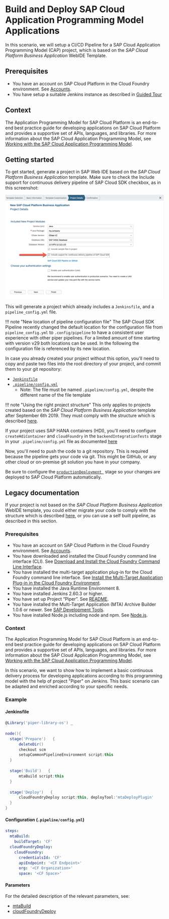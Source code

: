 # Build and Deploy SAP Cloud Application Programming Model Applications

In this scenario, we will setup a CI/CD Pipeline for a SAP Cloud Application Programming Model (CAP) project, which is based on the _SAP Cloud Platform Business Application_ WebIDE Template.

## Prerequisites

* You have an account on SAP Cloud Platform in the Cloud Foundry environment. See [Accounts](https://help.sap.com/viewer/65de2977205c403bbc107264b8eccf4b/Cloud/en-US/8ed4a705efa0431b910056c0acdbf377.html).
* You have setup a suitable Jenkins instance as described in [Guided Tour](../guidedtour.md)

## Context

The Application Programming Model for SAP Cloud Platform is an end-to-end best practice guide for developing applications on SAP Cloud Platform and provides a supportive set of APIs, languages, and libraries.
For more information about the SAP Cloud Application Programming Model, see [Working with the SAP Cloud Application Programming Model](https://help.sap.com/viewer/65de2977205c403bbc107264b8eccf4b/Cloud/en-US/00823f91779d4d42aa29a498e0535cdf.html).

## Getting started

To get started, generate a project in SAP Web IDE based on the _SAP Cloud Platform Business Application_ template.
Make sure to check the Include support for continuous delivery pipeline of SAP Cloud SDK checkbox, as in this screenshot:

![WebIDE project wizard](../images/webide-pipeline-template.png)

This will generate a project which already includes a `Jenkinsfile`, and a `pipeline_config.yml` file.

!!! note "New location of pipeline configuration file"
    The SAP Cloud SDK Pipeline recently changed the default location for the configuration file from `pipeline_config.yml` to `.config/pipeline` to have a consistent user experience with other piper pipelines.
    For a limited amount of time starting with version v29 both locations can be used.
    In the following the configuration file is referenced by its new location.


In case you already created your project without this option, you'll need to copy and paste two files into the root directory of your project, and commit them to your git repository:

* [`Jenkinsfile`](https://github.com/SAP/cloud-s4-sdk-pipeline/blob/master/archetype-resources/Jenkinsfile)
* [`.pipeline/config.yml`](https://github.com/SAP/cloud-s4-sdk-pipeline/blob/master/archetype-resources/cf-pipeline_config.yml)
    * Note: The file must be named `.pipeline/config.yml`, despite the different name of the file template

!!! note "Using the right project structure"
    This only applies to projects created based on the _SAP Cloud Platform Business Application_ template after September 6th 2019. They must comply with the structure which is described [here](https://github.com/SAP/cloud-s4-sdk-pipeline/blob/master/doc/pipeline/build-tools.md#sap-cloud-application-programming-model--mta).

If your project uses SAP HANA containers (HDI), you'll need to configure `createHdiContainer` and `cloudFoundry` in the `backendIntegrationTests` stage in your `.pipeline/config.yml` file as documented [here](https://github.com/SAP/cloud-s4-sdk-pipeline/blob/master/configuration.md#backendintegrationtests)

Now, you'll need to push the code to a git repository.
This is required because the pipeline gets your code via git.
This might be GitHub, or any other cloud or on-premise git solution you have in your company.

Be sure to configure the [`productionDeployment `](https://github.com/SAP/cloud-s4-sdk-pipeline/blob/master/configuration.md#productiondeployment) stage so your changes are deployed to SAP Cloud Platform automatically.

## Legacy documentation

If your project is not based on the _SAP Cloud Platform Business Application_ WebIDE template, you could either migrate your code to comply with the structure which is described [here](https://github.com/SAP/cloud-s4-sdk-pipeline/blob/master/doc/pipeline/build-tools.md#sap-cloud-application-programming-model--mta), or you can use a self built pipeline, as described in this section.

### Prerequisites

* You have an account on SAP Cloud Platform in the Cloud Foundry environment. See [Accounts](https://help.sap.com/viewer/65de2977205c403bbc107264b8eccf4b/Cloud/en-US/8ed4a705efa0431b910056c0acdbf377.html).
* You have downloaded and installed the Cloud Foundry command line interface (CLI). See [Download and Install the Cloud Foundry Command Line Interface](https://help.sap.com/viewer/65de2977205c403bbc107264b8eccf4b/Cloud/en-US/afc3f643ec6942a283daad6cdf1b4936.html).
* You have installed the multi-target application plug-in for the Cloud Foundry command line interface. See [Install the Multi-Target Application Plug-in in the Cloud Foundry Environment](https://help.sap.com/viewer/65de2977205c403bbc107264b8eccf4b/Cloud/en-US/27f3af39c2584d4ea8c15ba8c282fd75.html).
* You have installed the Java Runtime Environment 8.
* You have installed Jenkins 2.60.3 or higher.
* You have set up Project “Piper”. See [README](https://github.com/SAP/jenkins-library/blob/master/README.md).
* You have installed the Multi-Target Application (MTA) Archive Builder 1.0.6 or newer. See [SAP Development Tools](https://tools.hana.ondemand.com/#cloud).
* You have installed Node.js including node and npm. See [Node.js](https://nodejs.org/en/download/).

### Context

The Application Programming Model for SAP Cloud Platform is an end-to-end best practice guide for developing applications on SAP Cloud Platform and provides a supportive set of APIs, languages, and libraries. For more information about the SAP Cloud Application Programming Model, see [Working with the SAP Cloud Application Programming Model](https://help.sap.com/viewer/65de2977205c403bbc107264b8eccf4b/Cloud/en-US/00823f91779d4d42aa29a498e0535cdf.html).

In this scenario, we want to show how to implement a basic continuous delivery process for developing applications according to this programming model with the help of project "Piper" on Jenkins. This basic scenario can be adapted and enriched according to your specific needs.

### Example

#### Jenkinsfile

```groovy
@Library('piper-library-os') _

node(){
  stage('Prepare')   {
      deleteDir()
      checkout scm
      setupCommonPipelineEnvironment script:this
  }

  stage('Build')   {
      mtaBuild script:this
  }

  stage('Deploy')   {
      cloudFoundryDeploy script:this, deployTool:'mtaDeployPlugin'
  }
}
```

#### Configuration (`.pipeline/config.yml`)

```yaml
steps:
  mtaBuild:
    buildTarget: 'CF'
  cloudFoundryDeploy:
    cloudFoundry:
      credentialsId: 'CF'
      apiEndpoint: '<CF Endpoint>'
      org: '<CF Organization>'
      space: '<CF Space>'
```

#### Parameters

For the detailed description of the relevant parameters, see:

* [mtaBuild](../steps/mtaBuild.md)
* [cloudFoundryDeploy](../steps/cloudFoundryDeploy.md)
